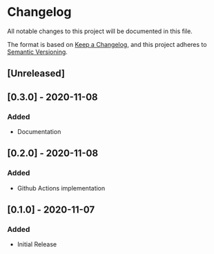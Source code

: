 # Changelog
All notable changes to this project will be documented in this file.

The format is based on [Keep a Changelog](https://keepachangelog.com/en/1.0.0/),
and this project adheres to [Semantic Versioning](https://semver.org/spec/v2.0.0.html).

## [Unreleased]

## [0.3.0] - 2020-11-08
### Added
- Documentation

## [0.2.0] - 2020-11-08
### Added
- Github Actions implementation

## [0.1.0] - 2020-11-07
### Added
- Initial Release